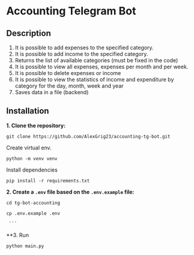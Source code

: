 # Accounting Telegram Bot

## Description
1. It is possible to add expenses to the specified category.
2. It is possible to add income to the specified category.
3. Returns the list of available categories (must be fixed in the code)
4. It is possible to view all expenses, expenses per month and per week.
5. It is possible to delete expenses or income
6. It is possible to view the statistics of income and expenditure by category for the day, month, week and year
7. Saves data in a file (backend)


## Installation
**1. Clone the repository:**

   ```shell
   git clone https://github.com/AlexGrig23/accounting-tg-bot.git
   ```


  Create virtual env.

   ```shell
   python -m venv venv
   ```

   Install dependencies

   ```shell
   pip install -r requirements.txt
   ```

**2. Create a `.env` file based on the `.env.example` file:**

   ```shell
   cd tg-bot-accounting
   ```

   ```shell
   cp .env.example .env
   ```

     ```

**3. Run 
   ```shell
   python main.py
   ```

